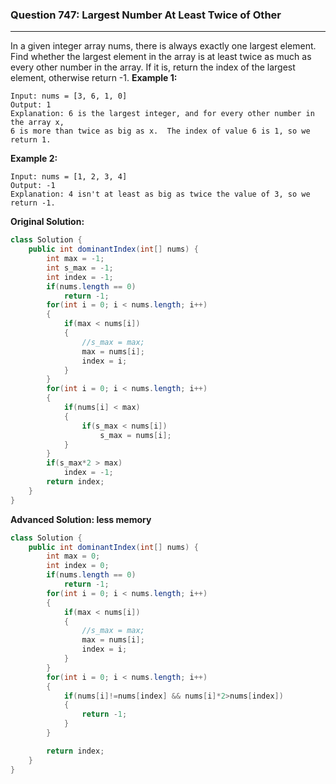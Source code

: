 ###  Question 747: Largest Number At Least Twice of Other
---
In a given integer array nums, there is always exactly one largest element.
Find whether the largest element in the array is at least twice as much as every other number in the array.
If it is, return the index of the largest element, otherwise return -1.
**Example 1:**
```
Input: nums = [3, 6, 1, 0]
Output: 1
Explanation: 6 is the largest integer, and for every other number in the array x,
6 is more than twice as big as x.  The index of value 6 is 1, so we return 1.
```
**Example 2:**
```
Input: nums = [1, 2, 3, 4]
Output: -1
Explanation: 4 isn't at least as big as twice the value of 3, so we return -1.
```

**Original Solution:**

```java
class Solution {
    public int dominantIndex(int[] nums) {
        int max = -1;
        int s_max = -1;
        int index = -1;
        if(nums.length == 0)
            return -1;
        for(int i = 0; i < nums.length; i++)
        {
            if(max < nums[i])
            {
                //s_max = max;
                max = nums[i];  
                index = i;
            }
        }
        for(int i = 0; i < nums.length; i++)
        {
            if(nums[i] < max)
            {
                if(s_max < nums[i])
                    s_max = nums[i];
            }
        }
        if(s_max*2 > max)
            index = -1;
        return index;
    }
}
```

**Advanced Solution: less memory**
```java
class Solution {
    public int dominantIndex(int[] nums) {
        int max = 0;
        int index = 0;
        if(nums.length == 0)
            return -1;
        for(int i = 0; i < nums.length; i++)
        {
            if(max < nums[i])
            {
                //s_max = max;
                max = nums[i];  
                index = i;
            }
        }
        for(int i = 0; i < nums.length; i++)
        {
            if(nums[i]!=nums[index] && nums[i]*2>nums[index])
            {
                return -1;
            }
        }

        return index;
    }
}
```

